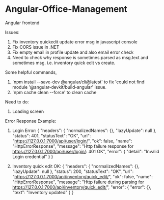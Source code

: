 # Angular-Office-Management
Angular frontend

Issues:
1. Fix inventory quickedit update error msg in javascript console
2. Fix CORS issue in .NET
3. Fix empty email in profile update and also email error check
4. Need to check why response is sometimes parsed as msg.text and sometimes msg. i.e. inventory quick edit vs create.


Some helpful commands,
1. 'npm install --save-dev @angular/cli@latest' to fix 'could not find module '@angular-devkit/build-angular' issue.
2. 'npm cache clean --force' to clean cache



Need to do:
1. Loading screen


Error Response Example:
1. Login Error:
{
    "headers": {
        "normalizedNames": {},
        "lazyUpdate": null
    },
    "status": 401,
    "statusText": "OK",
    "url": "https://127.0.0.1:7000/api/user/login/",
    "ok": false,
    "name": "HttpErrorResponse",
    "message": "Http failure response for https://127.0.0.1:7000/api/user/login/: 401 OK",
    "error": {
        "detail": "Invalid Login credential"
    }
}

2. Inventory quick edit OK:
{
    "headers": {
        "normalizedNames": {},
        "lazyUpdate": null
    },
    "status": 200,
    "statusText": "OK",
    "url": "https://127.0.0.1:7000/api/inventory/quick_edit/",
    "ok": false,
    "name": "HttpErrorResponse",
    "message": "Http failure during parsing for https://127.0.0.1:7000/api/inventory/quick_edit/",
    "error": {
        "error": {},
        "text": "Inventory updated"
    }
}
